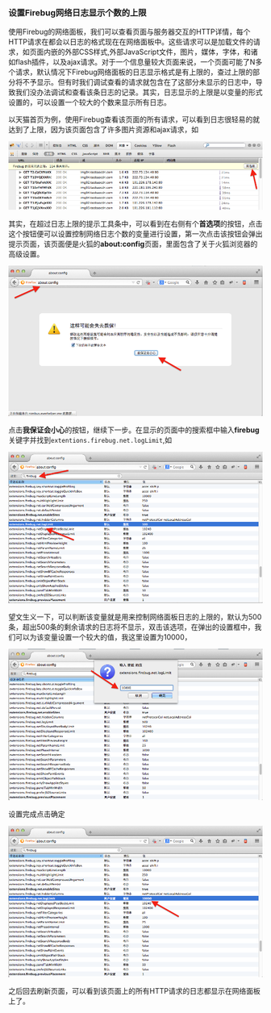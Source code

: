 ### 设置Firebug网络日志显示个数的上限

使用Firebug的网络面板，我们可以查看页面与服务器交互的HTTP详情，每个HTTP请求在都会以日志的格式现在在网络面板中。这些请求可以是加载文件的请求，如页面内嵌的外部CSS样式,外部JavaScript文件，图片，媒体，字体，和诸如flash插件，以及ajax请求。对于一个信息量较大页面来说，一个页面可能了N多个请求，默认情况下Firebug网络面板的日志显示格式是有上限的，查过上限的部分将不予显示。但有时我们调试查看的请求就包含在了这部分未显示的日志中，导致我们没办法调试和查看该条日志的记录。其实，日志显示的上限是以变量的形式设置的，可以设置一个较大的个数来显示所有日志。

以天猫首页为例，使用Firebug查看该页面的所有请求，可以看到日志很轻易的就达到了上限，因为该页面包含了许多图片资源和ajax请求，如

![tmall.com](1.png)

其实，在超过日志上限的提示工具条中，可以看到在右侧有个**首选项**的按钮，点击这个按钮便可以设置控制网络日志个数的变量进行设置，第一次点击该按钮会弹出提示页面，该页面便是火狐的**about:config**页面，里面包含了关于火狐浏览器的高级设置。

![tmall.com](2.png)

点击**我保证会小心**的按钮，继续下一步。在显示的页面中的搜索框中输入**firebug**关键字并找到`extentions.firebug.net.logLimit`,如

![tmall.com](3.png)

望文生义一下，可以判断该变量就是用来控制网络面板日志的上限的，默认为500条，超出500条的剩余请求的日志将不显示，双击该选项，在弹出的设置框中，我们可以为该变量设置一个较大的值，我这里设置为10000，

![tmall.com](4.png)

设置完成点击确定

![tmall.com](5.png)

之后回去刷新页面，可以看到该页面上的所有HTTP请求的日志都显示在网络面板上了。
